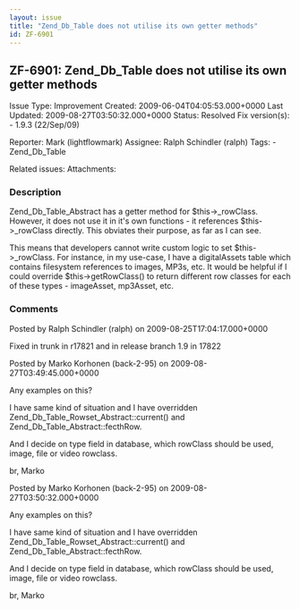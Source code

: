```yaml
---
layout: issue
title: "Zend_Db_Table does not utilise its own getter methods"
id: ZF-6901
---
```


ZF-6901: Zend\_Db\_Table does not utilise its own getter methods
----------------------------------------------------------------

 Issue Type: Improvement Created: 2009-06-04T04:05:53.000+0000 Last Updated: 2009-08-27T03:50:32.000+0000 Status: Resolved Fix version(s): - 1.9.3 (22/Sep/09)
 
 Reporter:  Mark (lightflowmark)  Assignee:  Ralph Schindler (ralph)  Tags: - Zend\_Db\_Table
 
 Related issues: 
 Attachments: 
### Description

Zend\_Db\_Table\_Abstract has a getter method for $this->\_rowClass. However, it does not use it in it's own functions - it references $this->\_rowClass directly. This obviates their purpose, as far as I can see.

This means that developers cannot write custom logic to set $this->\_rowClass. For instance, in my use-case, I have a digitalAssets table which contains filesystem references to images, MP3s, etc. It would be helpful if I could override $this->getRowClass() to return different row classes for each of these types - imageAsset, mp3Asset, etc.

 

 

### Comments

Posted by Ralph Schindler (ralph) on 2009-08-25T17:04:17.000+0000

Fixed in trunk in r17821 and in release branch 1.9 in 17822

 

 

Posted by Marko Korhonen (back-2-95) on 2009-08-27T03:49:45.000+0000

Any examples on this?

I have same kind of situation and I have overridden Zend\_Db\_Table\_Rowset\_Abstract::current() and Zend\_Db\_Table\_Abstract::fecthRow.

And I decide on type field in database, which rowClass should be used, image, file or video rowclass.

br, Marko

 

 

Posted by Marko Korhonen (back-2-95) on 2009-08-27T03:50:32.000+0000

Any examples on this?

I have same kind of situation and I have overridden Zend\_Db\_Table\_Rowset\_Abstract::current() and Zend\_Db\_Table\_Abstract::fecthRow.

And I decide on type field in database, which rowClass should be used, image, file or video rowclass.

br, Marko

 

 